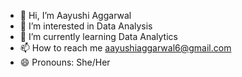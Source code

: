 - 👋 Hi, I’m Aayushi Aggarwal
- 👀 I’m interested in Data Analysis
- 🌱 I’m currently learning Data Analytics
- 📫 How to reach me aayushiaggarwal6@gmail.com
- 😄 Pronouns: She/Her

<!---
Aayushi2020/Aayushi2020 is a ✨ special ✨ repository because its `README.md` (this file) appears on your GitHub profile.
You can click the Preview link to take a look at your changes.
--->
